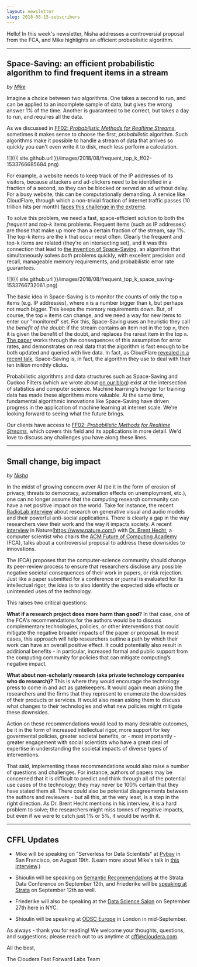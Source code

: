 ```yaml
---
layout: newsletter
slug: 2018-08-15-subscribers
---
```


Hello! In this week's newsletter, Nisha addresses a controversial proposal from the FCA, and Mike highlights an efficient probablisitic algorithm.

---

## Space-Saving: an efficient probabilistic algorithm to find frequent items in a stream
_by [Mike](https://twitter.com/mikepqr)_

Imagine a choice between two algorithms. One takes a second to run, and can be
applied to an incomplete sample of data, but gives the wrong answer 1% of the
time. Another is guaranteed to be correct, but takes a day to run, and requires
all the data.

As we discussed in [FF02: _Probabilistic Methods for Realtime
Streams_](https://clients.fastforwardlabs.com/ff02/report), sometimes it makes
sense to choose the first, _probabilistic_ algorithm. Such algorithms make it
possible to handle a stream of data that arrives so quickly you can't even
write it to disk, much less perform a calculation.

![]({{ site.github.url }}/images/2018/08/frequent_top_k_ff02-1533766685684.png)

For example, a website needs to keep track of the IP addresses of its visitors,
because attackers and ad-clickers need to be identified in a fraction of a
second, so they can be blocked or served an ad without delay. For a busy
website, this can be computationally demanding. A service like CloudFlare,
through which a non-trivial fraction of internet traffic passes (10 trillion
hits per month) [faces this challenge in the
extreme](https://www.dotconferences.com/2015/06/john-graham-cumming-i-got-10-trillion-problems-but-logging-aint-one).

To solve this problem, we need a fast, space-efficient solution to both the
_frequent_ and _top-k_ items problems. Frequent items (such as IP addresses)
are those that make up more than a certain fraction of the stream, say 1%. The
top-k items are the k that occur most often. Clearly the frequent and top-k
items are related (they're an intersecting set), and it was this connection
that lead to [the invention of
Space-Saving](https://www.cs.ucsb.edu/research/tech-reports/2005-23), an
algorithm that simultaneously solves _both_ problems quickly, with excellent
precision and recall, manageable memory requirements, and probabilistic error
rate guarantees.

![]({{ site.github.url }}/images/2018/08/frequent_top_k_space_saving-1533766732061.png)

The basic idea in Space-Saving is to monitor the counts of only the top `m`
items (e.g. IP addresses), where `m` is a number bigger than `k`, but perhaps
not much bigger. This keeps the memory requirements down. But, of course, the top
`m` items can change, and we need a way for new items to enter our "monitored"
set. For this, Space-Saving uses an heuristic they call _the benefit of the
doubt_: if the stream contains an item not in the top `m`, then it is given the
benefit of the doubt, and replaces the rarest item in the top `m`. [The
paper](https://www.cs.ucsb.edu/research/tech-reports/2005-23) works through the
consequences of this assumption for error rates, and demonstrates on real data
that the algorithm is fast enough to be both updated and queried with live
data. In fact, as CloudFlare [revealed in a recent
talk](https://www.dotconferences.com/2015/06/john-graham-cumming-i-got-10-trillion-problems-but-logging-aint-one),
Space-Saving is, in fact, the algorithm they use to deal with their ten
_trillion_ monthly clicks.

Probabilistic algorithms and data structures such as Space-Saving and Cuckoo
Filters (which we wrote about [on our
blog](https://blog.fastforwardlabs.com/2016/11/23/probabilistic-data-structure-showdown-cuckoo.html))
exist at the intersection of statistics and computer science. Machine
learning's hunger for training data has made these algorithms more valuable. At
the same time, fundamental algorithmic innovations like Space-Saving have
driven progress in the application of machine learning at internet scale. We're
looking forward to seeing what the future brings.

Our clients have access to [FF02: _Probabilistic Methods for
Realtime Streams_](https://clients.fastforwardlabs.com/ff02/report), which
covers this field and its applications in more detail. We'd love to discuss any
challenges you have along these lines.

---

## Small change, big impact
_by [Nisha](https://twitter.com/NishaMuktewar)_

In the midst of growing concern over AI (be it in the form of erosion of privacy, threats to democracy, automation effects 
on unemployment, etc.), one can no longer assume that the computing research community can have a net positive impact on 
the world. Take for instance, the recent [RadioLab interview](https://www.wnycstudios.org/story/breaking-news) about research 
on generative visual and audio models and their powerful anti-social applications. There is clearly a gap in the way 
researchers view their work and the way it impacts society. A recent [interview](https://www.nature.com/articles/d41586-018-05791-w) in Nature(https://www.nature.com/) with [Dr. Brent Hecht](http://www.brenthecht.com/), a computer scientist who chairs the [ACM Future of Computing Academy](https://acm-fca.org/) (FCA), talks about a controversial proposal to address these downsides to innovations. 

The (FCA) proposes that the computer-science community should change its peer-review process to ensure that researchers disclose any possible negative societal consequences of their work in papers, or risk rejection. Just like a paper submitted for a conference or journal is evaluated for its intellectual rigor, the idea is to also identify the expected side effects or unintended uses of the technology.

This raises two critical questions:   

**What if a research project does more harm than good?** In that case, one of the FCA's recommendations for the authors would be to discuss complementary technologies, policies, or other interventions that could mitigate the negative broader impacts of the paper or proposal. In most cases, this approach will help researchers outline a path by which their work can have an overall positive effect. It could potentially also result in additional benefits - in particular, increased formal and public support from the computing community for policies that can mitigate computing’s negative impact. 

**What about non-scholarly research (aka private technology companies who do research)?** This is where they would encourage 
the technology press to come in and act as gatekeepers. It would again mean asking the researchers and the firms that they
represent to enumerate the downsides of their products or services. It would also mean asking them to discuss what changes to their technologies and what new policies might mitigate these downsides.

Action on these recommendations would lead to many desirable outcomes, be it in the form of increased intellectual rigor, more 
support for key govermental policies, greater societal benefits, or - most importantly - greater engagement with social scientists who have a great deal of expertise in understanding the societal impacts of diverse types of interventions. 

That said, implementing these recommendations would also raise a number of questions and challenges. For instance, authors of papers may be concerned that it is difficult to predict and think through all of the potential use cases of the technology; they may never be 100% certain that they have stated them all.  There could also be potential disagreements between the authors and reviewers - but all this, at the very least, is a step in the right direction. As Dr. Brent Hecht mentions in his interview, it is a hard problem to solve; the researchers might miss tonnes of negative impacts, but even if we were to catch just 1% or 5%, it would be worth it.

---

## CFFL Updates

* Mike will be speaking on "Serverless for Data Scientists" at [Pybay](https://pybay.com/) in San Francisco, on August 19th. (Learn more about Mike's talk in [this interview](https://medium.com/pybay/meet-mike-lee-williams-serverless-and-its-relevance-for-data-scientists-ba5a6cd0862e).)

* Shioulin will be speaking on [Semantic Recommendations](https://conferences.oreilly.com/strata/strata-ny/public/schedule/detail/69260) at the Strata Data Conference on September 12th, and Friederike will be [speaking at Strata](https://conferences.oreilly.com/strata/strata-ny/public/schedule/detail/69365) on September 12th as well.

* Friederike will also be speaking at the [Data Science Salon](https://www.eventbrite.com/e/data-science-salon-nyc-tickets-40072527007) on September 27th here in NYC.

* Shioulin will be speaking at [ODSC Europe](https://odsc.com/london) in London in mid-September.

As always - thank you for reading!  We welcome your thoughts, questions, and suggestions; please reach out to us anytime at cffl@cloudera.com.

All the best,

The Cloudera Fast Forward Labs Team
